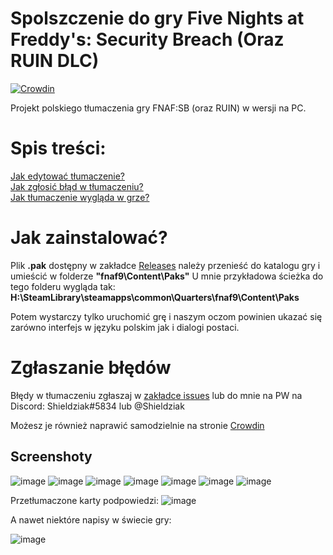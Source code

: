# Spolszczenie do gry Five Nights at Freddy's: Security Breach (Oraz RUIN DLC)

[![Crowdin](https://badges.crowdin.net/spolszczenie-fnaf-sb/localized.svg)](https://crowdin.com/project/spolszczenie-fnaf-sb)

Projekt polskiego tłumaczenia gry FNAF:SB (oraz RUIN) w wersji na PC.
# Spis treści:

[Jak edytować tłumaczenie?](https://github.com/Shieldowskyy/spolszczenie-fnaf-sb/blob/main/source/JAK-EDYTOWA%C4%86.md)<br />[Jak zgłosić błąd w tłumaczeniu?](https://github.com/Shieldowskyy/spolszczenie-fnaf-sb#zg%C5%82aszanie-b%C5%82%C4%99d%C3%B3w)<br />[Jak tłumaczenie wygląda w grze?](https://github.com/Shieldowskyy/spolszczenie-fnaf-sb#screenshoty)

# Jak zainstalować?
Plik **.pak** dostępny w zakładce [Releases](https://github.com/Shieldowskyy/spolszczenie-fnaf-sb/releases) należy przenieść do katalogu gry i umieścić w folderze **"fnaf9\Content\Paks"**
U mnie przykładowa ścieżka do tego folderu wygląda tak:
**H:\SteamLibrary\steamapps\common\Quarters\fnaf9\Content\Paks**

Potem wystarczy tylko uruchomić grę i naszym oczom powinien ukazać się zarówno interfejs w języku polskim jak i dialogi postaci.

# Zgłaszanie błędów
Błędy w tłumaczeniu zgłaszaj w [zakładce issues](https://github.com/Shieldowskyy/spolszczenie-fnaf-sb/issues)
lub do mnie na PW na Discord: Shieldziak#5834 lub @Shieldziak

Możesz je również naprawić samodzielnie na stronie [Crowdin](https://crowdin.com/project/spolszczenie-fnaf-sb/pl)

## Screenshoty

![image](https://user-images.githubusercontent.com/32707076/236043351-5fac1cba-0948-4bc8-947d-1961461a4012.png)
![image](https://user-images.githubusercontent.com/32707076/236296001-af763f0b-64f1-4b7d-b1b2-5351c1633322.png)
![image](https://user-images.githubusercontent.com/32707076/236043442-bb249b66-bbbc-4c4a-b8a1-0ab44ff0337f.png)
![image](https://user-images.githubusercontent.com/32707076/236043505-bb98338c-fc91-4f1c-9f1b-bc4698f1ce27.png)
![image](https://user-images.githubusercontent.com/32707076/236043640-fdc50726-231a-4eb2-9a46-bdec64da2310.png)
![image](https://user-images.githubusercontent.com/32707076/236044006-332781aa-9137-4eb6-85cc-0fc26cc57fcd.png)
![image](https://user-images.githubusercontent.com/32707076/236044246-62737a0f-fe2c-4369-9fed-38acbd4ff657.png)

Przetłumaczone karty podpowiedzi:
![image](https://user-images.githubusercontent.com/32707076/236044483-12d6dc2e-2270-4acf-b7f8-ae8c83861d6c.png)

A nawet niektóre napisy w świecie gry:

![image](https://user-images.githubusercontent.com/32707076/236044721-95622744-61aa-45f3-ac55-a5edb124b5be.png)

